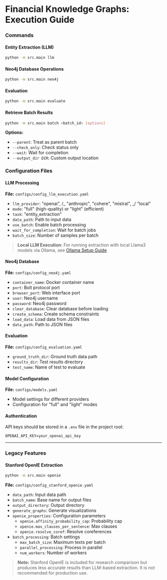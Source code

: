 # Financial Knowledge Graphs: Execution Guide

### Commands

#### Entity Extraction (LLM)

```bash
python -m src.main llm
```

#### Neo4j Database Operations

```bash
python -m src.main neo4j
```

#### Evaluation

```bash
python -m src.main evaluate
```

#### Retrieve Batch Results

```bash
python -m src.main batch <batch_id> [options]
```

**Options:**

- `--parent`: Treat as parent batch
- `--check_only`: Check status only
- `--wait`: Wait for completion
- `--output_dir DIR`: Custom output location

### Configuration Files

#### LLM Processing

**File:** `configs/config_llm_execution.yaml`

- `llm_provider`: "openai", /_ "anthropic", "cohere", "mistral", _/ "local"
- `mode`: "full" (high-quality) or "light" (efficient)
- `task`: "entity_extraction"
- `data_path`: Path to input data
- `use_batch`: Enable batch processing
- `wait_for_completion`: Wait for batch jobs
- `batch_size`: Number of samples per batch

> **Local LLM Execution**: For running extraction with local Llama3 models via Ollama, see [Ollama Setup Guide](ollama_setup.md)

#### Neo4j Database

**File:** `configs/config_neo4j.yaml`

- `container_name`: Docker container name
- `port`: Bolt protocol port
- `browser_port`: Web interface port
- `user`: Neo4j username
- `password`: Neo4j password
- `clear_database`: Clear database before loading
- `create_schema`: Create schema constraints
- `load_data`: Load data from JSON files
- `data_path`: Path to JSON files

#### Evaluation

**File:** `configs/config_evaluation.yaml`

- `ground_truth_dir`: Ground truth data path
- `results_dir`: Test results directory
- `test_name`: Name of test to evaluate

#### Model Configuration

**File:** `configs/models.yaml`

- Model settings for different providers
- Configuration for "full" and "light" modes

#### Authentication

API keys should be stored in a `.env` file in the project root:

```
OPENAI_API_KEY=your_openai_api_key
```

---

### Legacy Features

#### Stanford OpenIE Extraction

```bash
python -m src.main openie
```

**File:** `configs/config_stanford_openie.yaml`

- `data_path`: Input data path
- `batch_name`: Base name for output files
- `output_directory`: Output directory
- `generate_graphs`: Generate visualizations
- `openie_properties`: Configuration parameters
  - `openie.affinity_probability_cap`: Probability cap
  - `openie.max_clauses_per_sentence`: Max clauses
  - `openie.resolve_coref`: Resolve coreferences
- `batch_processing`: Batch settings
  - `max_batch_size`: Maximum texts per batch
  - `parallel_processing`: Process in parallel
  - `num_workers`: Number of workers

> **Note:** Stanford OpenIE is included for research comparison but produces less accurate results than LLM-based extraction. It is not recommended for production use.
